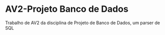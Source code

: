 # AV2-Projeto Banco de Dados
 Trabalho de AV2 da disciplina de Projeto de Banco de Dados, um parser de SQL
